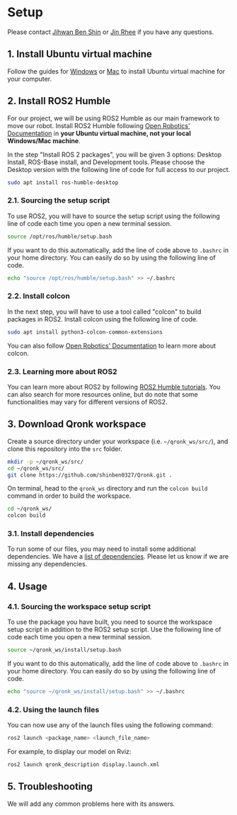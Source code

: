# Setup

Please contact [Jihwan Ben Shin](mailto:jihwan.shin@sjc.ox.ac.uk) or [Jin Rhee](mailto:jin.rhee@sjc.ox.ac.uk) if you have any questions.

## 1. Install Ubuntu virtual machine

Follow the guides for [Windows](ubuntu_windows.md) or [Mac](ubuntu_mac.md) to install Ubuntu virtual machine for your computer.

## 2. Install ROS2 Humble

For our project, we will be using ROS2 Humble as our main framework to move our robot. Install ROS2 Humble following [Open Robotics' Documentation](https://docs.ros.org/en/humble/Installation/Ubuntu-Install-Debians.html) in **your Ubuntu virtual machine, not your local Windows/Mac machine**.

In the step "Install ROS 2 packages", you will be given 3 options: Desktop Install, ROS-Base install, and Development tools. Please choose the Desktop version with the following line of code for full access to our project.

```bash
sudo apt install ros-humble-desktop
```

### 2.1. Sourcing the setup script

To use ROS2, you will have to source the setup script using the following line of code each time you open a new terminal session.

```bash
source /opt/ros/humble/setup.bash
```

If you want to do this automatically, add the line of code above to `.bashrc` in your home directory. You can easily do so by using the following line of code.

```bash
echo "source /opt/ros/humble/setup.bash" >> ~/.bashrc
```

### 2.2. Install colcon

In the next step, you will have to use a tool called "colcon" to build packages in ROS2. Install colcon using the following line of code.

```bash
sudo apt install python3-colcon-common-extensions
```

You can also follow [Open Robotics' Documentation](https://docs.ros.org/en/humble/Tutorials/Beginner-Client-Libraries/Colcon-Tutorial.html) to learn more about colcon.

### 2.3. Learning more about ROS2

You can learn more about ROS2 by following [ROS2 Humble tutorials](https://docs.ros.org/en/humble/Tutorials.html). You can also search for more resources online, but do note that some functionalities may vary for different versions of ROS2.

## 3. Download Qronk workspace

Create a source directory under your workspace (i.e. `~/qronk_ws/src/`), and clone this repository into the `src` folder.

```bash
mkdir -p ~/qronk_ws/src/
cd ~/qronk_ws/src/
git clone https://github.com/shinben0327/Qronk.git .
```

On terminal, head to the `qronk_ws` directory and run the `colcon build` command in order to build the workspace.

```bash
cd ~/qronk_ws/
colcon build
```

### 3.1. Install dependencies

To run some of our files, you may need to install some additional dependencies. We have a [list of dependencies](dependencies.md). Please let us know if we are missing any dependencies.

## 4. Usage

### 4.1. Sourcing the workspace setup script

To use the package you have built, you need to source the workspace setup script in addition to the ROS2 setup script. Use the following line of code each time you open a new terminal session.

```bash
source ~/qronk_ws/install/setup.bash
```

If you want to do this automatically, add the line of code above to `.bashrc` in your home directory. You can easily do so by using the following line of code.

```bash
echo "source ~/qronk_ws/install/setup.bash" >> ~/.bashrc
```

### 4.2. Using the launch files

You can now use any of the launch files using the following command:

```bash
ros2 launch <package_name> <launch_file_name>
```

For example, to display our model on Rviz:

```bash
ros2 launch qronk_description display.launch.xml
```

## 5. Troubleshooting

We will add any common problems here with its answers.
